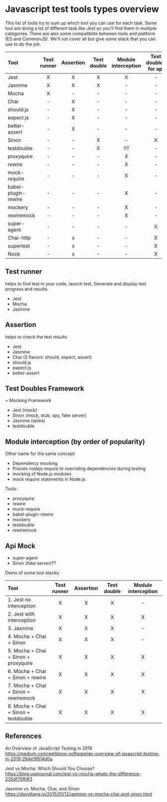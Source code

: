 # Javascript test tools types overview

This list of tools try to sum up which tool you can use for each task. Some tool are doing a lot of different task like Jest so you'll find them in multiple categories. There are also some compatiblite between tools and platform (ES and CommonJS). We'll not cover all but give some stack that you can use to do the job.

| Tool                | Test runner | Assertion | Test double | Module interception | Test doubles for api |
| :------------------ | :---------: | :-------: | :---------: | :-----------------: | :------------------: |
| Jest                |      X      |     X     |      X      |          X          |          -           |
| Jasmine             |      X      |     X     |      X      |          -          |          -           |
| Mocha               |      X      |     -     |      -      |          -          |          -           |
| Chai                |      -      |     X     |      -      |          -          |          -           |
| should.js           |      -      |     X     |      -      |          -          |          -           |
| expect.js           |      -      |     X     |      -      |          -          |          -           |
| better-assert       |      -      |     X     |      -      |          -          |          -           |
| Sinon               |      -      |     -     |      X      |          -          |          X           |
| testdouble          |      -      |     -     |      X      |         !!?         |          -           |
| proxyquire          |      -      |     -     |      -      |          X          |          -           |
| rewire              |      -      |     -     |      -      |          X          |          -           |
| mock-require        |      -      |     -     |      -      |          X          |          -           |
| babel-plugin-rewire |      -      |     -     |      -      |          X          |          -           |
| mockery             |      -      |     -     |      -      |          X          |          -           |
| rewiremock          |      -      |     -     |      -      |          X          |          -           |
| super-agent         |      -      |     -     |      -      |          -          |          X           |
| Chai-http           |      -      |     x     |      -      |          -          |          X           |
| supertest           |      -      |     x     |      -      |          -          |          X           |
| Nock                |      -      |     x     |      -      |          -          |          X           |

## Test runner

helps to find test in your code, launch test, Generate and display test progress and results.

- Jest
- Mocha
- Jasmine

## Assertion

helps to check the test results.

- Jest
- Jasmine
- Chai (3 flavors: should, expect, assert)
- should.js
- expect.js
- better-assert

## Test Doubles Framework

= Mocking Framework

- Jest (mock)
- Sinon (mock, stub, spy, fake server)
- Jasmine (spies)
- testdouble

## Module interception (by order of popularity)

Other name for the same concept:

- Dependency mocking
- Proxies nodejs require to overriding dependencies during testing
- mocking of Node.js modules
- mock require statements in Node.js

Tools:

- proxyquire
- rewire
- mock-require
- babel-plugin-rewire
- mockery
- testdouble
- rewiremock

## Api Mock

- super-agent
- Sinon (fake server)??

Demo of some tool stacks:

| Tool                                 | Test runner | Assertion | Test double | Module interception |
| :----------------------------------- | :---------: | :-------: | :---------: | :-----------------: |
| 1. Jest no interception              |      X      |     X     |      X      |          -          |
| 2. Jest with interception            |      X      |     X     |      X      |          X          |
| 3. Jasmine                           |      X      |     X     |      X      |          -          |
| 4. Mocha + Chai + Sinon              |      X      |     X     |      X      |          -          |
| 5. Mocha + Chai + Sinon + proxyquire |      X      |     X     |      X      |          X          |
| 6. Mocha + Chai + Sinon + rewire     |      X      |     X     |      X      |          X          |
| 7. Mocha + Chai + Sinon + rewiremock |      X      |     X     |      X      |          X          |
| 8. Mocha + Chai + Sinon + testdouble |      X      |     X     |      X      |          X          |

## References

An Overview of JavaScript Testing in 2019  
https://medium.com/welldone-software/an-overview-of-javascript-testing-in-2019-264e19514d0a

Jest vs Mocha: Which Should You Choose?  
https://blog.usejournal.com/jest-vs-mocha-whats-the-difference-235df75ffdf3

Jasmine vs. Mocha, Chai, and Sinon  
https://davidtang.io/2015/01/12/jasmine-vs-mocha-chai-and-sinon.html
